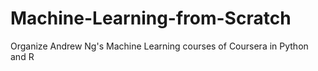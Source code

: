 # Machine-Learning-from-Scratch
Organize Andrew Ng's Machine Learning courses of Coursera in Python and R

